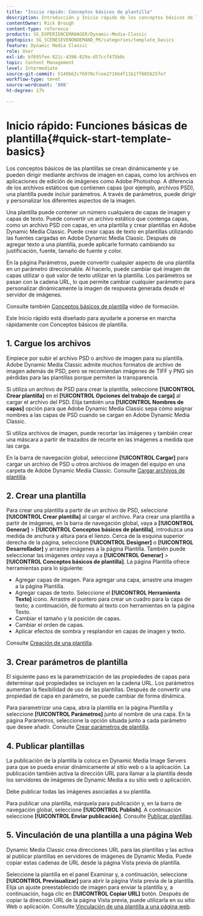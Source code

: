 ```yaml
---
title: "Inicio rápido: Conceptos básicos de plantilla"
description: Introducción y Inicio rápido de los conceptos básicos de las plantillas para ayudarle a ponerse en marcha rápidamente con Adobe Dynamic Media Classic.
contentOwner: Rick Brough
content-type: reference
products: SG_EXPERIENCEMANAGER/Dynamic-Media-Classic
geptopics: SG_SCENESEVENONDEMAND_PK/categories/template_basics
feature: Dynamic Media Classic
role: User
exl-id: bf695fee-821c-4396-829a-d57ccf475b0c
topic: Content Management
level: Intermediate
source-git-commit: 5140b62c76970cfcee271664f11b1ff605625fe7
workflow-type: tm+mt
source-wordcount: '808'
ht-degree: 17%

---
```


# Inicio rápido: Funciones básicas de plantilla{#quick-start-template-basics}

Los conceptos básicos de las plantillas se crean dinámicamente y se pueden dirigir mediante archivos de imagen en capas, como los archivos en aplicaciones de edición de imágenes como Adobe Photoshop. A diferencia de los archivos estáticos que contienen capas (por ejemplo, archivos PSD), una plantilla puede incluir parámetros. A través de parámetros, puede dirigir y personalizar los diferentes aspectos de la imagen.

Una plantilla puede contener un número cualquiera de capas de imagen y capas de texto. Puede convertir un archivo estático que contenga capas, como un archivo PSD con capas, en una plantilla y crear plantillas en Adobe Dynamic Media Classic. Puede crear capas de texto en plantillas utilizando las fuentes cargadas en Adobe Dynamic Media Classic. Después de agregar texto a una plantilla, puede aplicarle formato cambiando su justificación, fuente, tamaño de fuente y color.

En la página Parámetros, puede convertir cualquier aspecto de una plantilla en un parámetro direccionable. Al hacerlo, puede cambiar qué imagen de capas utilizar o qué valor de texto utilizar en la plantilla. Los parámetros se pasan con la cadena URL, lo que permite cambiar cualquier parámetro para personalizar dinámicamente la imagen de respuesta generada desde el servidor de imágenes.

Consulte también [Conceptos básicos de plantilla](https://s7d5.scene7.com/s7viewers/html5/VideoViewer.html?videoserverurl=https://s7d5.scene7.com/is/content/&amp;emailurl=https://s7d5.scene7.com/s7/emailFriend&amp;serverUrl=https://s7d5.scene7.com/is/image/&amp;config=Scene7SharedAssets/Universal_HTML5_Video&amp;contenturl=https://s7d5.scene7.com/skins/&amp;asset=S7tutorials/553_Template%20Basics_converted%20renamed_Dynamic%20Banners-AVS) vídeo de formación.

Este Inicio rápido está diseñado para ayudarle a ponerse en marcha rápidamente con Conceptos básicos de plantilla.

## 1. Cargue los archivos

Empiece por subir el archivo PSD o archivo de imagen para su plantilla. Adobe Dynamic Media Classic admite muchos formatos de archivo de imagen además de PSD, pero se recomiendan imágenes de TIFF y PNG sin pérdidas para las plantillas porque permiten la transparencia.

Si utiliza un archivo de PSD para crear la plantilla, seleccione **[!UICONTROL Crear plantilla]** en el **[!UICONTROL Opciones del trabajo de carga]** al cargar el archivo del PSD. Elija también una **[!UICONTROL Nombres de capas]** opción para que Adobe Dynamic Media Classic sepa cómo asignar nombres a las capas de PSD cuando se cargan en Adobe Dynamic Media Classic.

Si utiliza archivos de imagen, puede recortar las imágenes y también crear una máscara a partir de trazados de recorte en las imágenes a medida que las carga.

En la barra de navegación global, seleccione **[!UICONTROL Cargar]** para cargar un archivo de PSD u otros archivos de imagen del equipo en una carpeta de Adobe Dynamic Media Classic. Consulte [Cargar archivos de plantilla](uploading-template-files.md#uploading_template_files).

## 2. Crear una plantilla

Para crear una plantilla a partir de un archivo de PSD, seleccione **[!UICONTROL Crear plantilla]** al cargar el archivo. Para crear una plantilla a partir de imágenes, en la barra de navegación global, vaya a **[!UICONTROL Generar]** > **[!UICONTROL Conceptos básicos de plantilla]**, introduzca una medida de anchura y altura para el lienzo. Cerca de la esquina superior derecha de la página, seleccione **[!UICONTROL Designer]** o **[!UICONTROL Desarrollador]** y arrastre imágenes a la página Plantilla. También puede seleccionar las imágenes *antes* vaya a **[!UICONTROL Generar]** > **[!UICONTROL Conceptos básicos de plantilla]**. La página Plantilla ofrece herramientas para lo siguiente:

* Agregar capas de imagen. Para agregar una capa, arrastre una imagen a la página Plantilla.
* Agregar capas de texto. Seleccione el **[!UICONTROL Herramienta Texto]** icono. Arrastre el puntero para crear un cuadro para la capa de texto; a continuación, dé formato al texto con herramientas en la página Texto.
* Cambiar el tamaño y la posición de capas.
* Cambiar el orden de capas.
* Aplicar efectos de sombra y resplandor en capas de imagen y texto.

Consulte [Creación de una plantilla](creating-template.md#creating_a_template).

## 3. Crear parámetros de plantilla

El siguiente paso es la parametrización de las propiedades de capas para determinar qué propiedades se incluyen en la cadena URL. Los parámetros aumentan la flexibilidad de uso de las plantillas. Después de convertir una propiedad de capa en parámetro, se puede cambiar de forma dinámica.

Para parametrizar una capa, abra la plantilla en la página Plantilla y seleccione **[!UICONTROL Parámetros]** junto al nombre de una capa. En la página Parámetros, seleccione la opción situada junto a cada parámetro que desee añadir. Consulte [Crear parámetros de plantilla](creating-template-parameters.md#creating_template_parameters).

## 4. Publicar plantillas

La publicación de la plantilla la coloca en Dynamic Media Image Servers para que se pueda enviar dinámicamente al sitio web o a la aplicación. La publicación también activa la dirección URL para llamar a la plantilla desde los servidores de imágenes de Dynamic Media a su sitio web o aplicación.

Debe publicar todas las imágenes asociadas a su plantilla.

Para publicar una plantilla, márquela para publicación y, en la barra de navegación global, seleccione **[!UICONTROL Publish]**. A continuación seleccione **[!UICONTROL Enviar publicación]**. Consulte [Publicar plantillas](publishing-templates.md#publishing_templates).

## 5. Vinculación de una plantilla a una página Web

Dynamic Media Classic crea direcciones URL para las plantillas y las activa al publicar plantillas en servidores de imágenes de Dynamic Media. Puede copiar estas cadenas de URL desde la página Vista previa de plantilla.

Seleccione la plantilla en el panel Examinar y, a continuación, seleccione **[!UICONTROL Previsualizar]** para abrir la página Vista previa de la plantilla. Elija un ajuste preestablecido de imagen para enviar la plantilla y, a continuación, haga clic en **[!UICONTROL Copiar URL]** botón. Después de copiar la dirección URL de la página Vista previa, puede utilizarla en su sitio Web o aplicación. Consulte [Vinculación de una plantilla a una página web](linking-template-web-page.md#linking_a_template_to_a_web_page).
